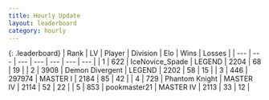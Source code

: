 ```yaml
---
title: Hourly Update
layout: leaderboard
category: hourly
---
```


{: .leaderboard}
| Rank | LV | Player | Division | Elo | Wins | Losses |
| --- | --- | --- | --- | --- | --- | --- |
| <span data-change="0">1</span> | 622 | <span title="ID: 597289">IceNovice_Spade</span> | LEGEND | <span data-change="0">2204</span> | <span data-change="0">68</span> | <span data-change="0">19</span> |
| <span data-change="0">2</span> | 3908 | <span title="ID: 370081">Demon Divergent</span> | LEGEND | <span data-change="0">2202</span> | <span data-change="0">58</span> | <span data-change="0">15</span> |
| <span data-change="0">3</span> | 446 | <span title="ID: 544038">297974</span> | MASTER I | <span data-change="34">2184</span> | <span data-change="5">85</span> | <span data-change="1">42</span> |
| <span data-change="0">4</span> | 729 | <span title="ID: 742939">Phantom Knight</span> | MASTER IV | <span data-change="0">2114</span> | <span data-change="0">52</span> | <span data-change="0">22</span> |
| <span data-change="0">5</span> | 853 | <span title="ID: 652474">pookmaster21</span> | MASTER IV | <span data-change="0">2113</span> | <span data-change="0">33</span> | <span data-change="0">12</span> |